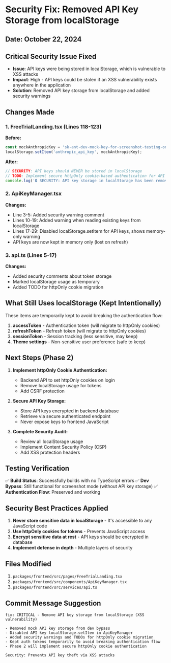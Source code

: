 # Security Fix: Removed API Key Storage from localStorage

## Date: October 22, 2024

## Critical Security Issue Fixed
- **Issue**: API keys were being stored in localStorage, which is vulnerable to XSS attacks
- **Impact**: High - API keys could be stolen if an XSS vulnerability exists anywhere in the application
- **Solution**: Removed API key storage from localStorage and added security warnings

## Changes Made

### 1. **FreeTrialLanding.tsx** (Lines 118-123)
**Before:**
```typescript
const mockAnthropicKey = 'sk-ant-dev-mock-key-for-screenshot-testing-only-' + Date.now();
localStorage.setItem('anthropic_api_key', mockAnthropicKey);
```

**After:**
```typescript
// SECURITY: API keys should NEVER be stored in localStorage
// TODO: Implement secure httpOnly cookie-based authentication for API keys
console.log('🔒 SECURITY: API key storage in localStorage has been removed');
```

### 2. **ApiKeyManager.tsx**
**Changes:**
- Line 3-5: Added security warning comment
- Lines 10-19: Added warning when reading existing keys from localStorage
- Lines 17-29: Disabled localStorage.setItem for API keys, shows memory-only warning
- API keys are now kept in memory only (lost on refresh)

### 3. **api.ts** (Lines 5-17)
**Changes:**
- Added security comments about token storage
- Marked localStorage usage as temporary
- Added TODO for httpOnly cookie migration

## What Still Uses localStorage (Kept Intentionally)

These items are temporarily kept to avoid breaking the authentication flow:
1. **accessToken** - Authentication token (will migrate to httpOnly cookies)
2. **refreshToken** - Refresh token (will migrate to httpOnly cookies)
3. **sessionToken** - Session tracking (less sensitive, may keep)
4. **Theme settings** - Non-sensitive user preference (safe to keep)

## Next Steps (Phase 2)

1. **Implement httpOnly Cookie Authentication:**
   - Backend API to set httpOnly cookies on login
   - Remove localStorage usage for tokens
   - Add CSRF protection

2. **Secure API Key Storage:**
   - Store API keys encrypted in backend database
   - Retrieve via secure authenticated endpoint
   - Never expose keys to frontend JavaScript

3. **Complete Security Audit:**
   - Review all localStorage usage
   - Implement Content Security Policy (CSP)
   - Add XSS protection headers

## Testing Verification

✅ **Build Status**: Successfully builds with no TypeScript errors
✅ **Dev Bypass**: Still functional for screenshot mode (without API key storage)
✅ **Authentication Flow**: Preserved and working

## Security Best Practices Applied

1. **Never store sensitive data in localStorage** - It's accessible to any JavaScript code
2. **Use httpOnly cookies for tokens** - Prevents JavaScript access
3. **Encrypt sensitive data at rest** - API keys should be encrypted in database
4. **Implement defense in depth** - Multiple layers of security

## Files Modified

1. `packages/frontend/src/pages/FreeTrialLanding.tsx`
2. `packages/frontend/src/components/ApiKeyManager.tsx`
3. `packages/frontend/src/services/api.ts`

## Commit Message Suggestion

```
fix: CRITICAL - Remove API key storage from localStorage (XSS vulnerability)

- Removed mock API key storage from dev bypass
- Disabled API key localStorage.setItem in ApiKeyManager
- Added security warnings and TODOs for httpOnly cookie migration
- Kept auth tokens temporarily to avoid breaking authentication flow
- Phase 2 will implement secure httpOnly cookie authentication

Security: Prevents API key theft via XSS attacks
```